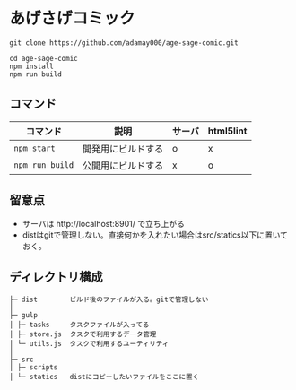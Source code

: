 # あげさげコミック

```
git clone https://github.com/adamay000/age-sage-comic.git

cd age-sage-comic
npm install
npm run build
```

## コマンド

|コマンド|説明|サーバ|html5lint|
|---|---|---|---|
|`npm start`|開発用にビルドする|o|x|
|`npm run build`|公開用にビルドする|x|o|

## 留意点

- サーバは http://localhost:8901/ で立ち上がる
- distはgitで管理しない。直接何かを入れたい場合はsrc/statics以下に置いておく。

## ディレクトリ構成

```
├─ dist        ビルド後のファイルが入る。gitで管理しない
│
├─ gulp
│ ├─ tasks     タスクファイルが入ってる
│ ├─ store.js  タスクで利用するデータ管理
│ └─ utils.js  タスクで利用するユーティリティ
│
├─ src
│ ├─ scripts
│ └─ statics   distにコピーしたいファイルをここに置く
```
